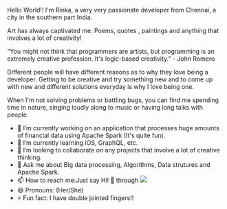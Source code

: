Hello World!! I'm Rinka, a very very passionate developer from Chennai, a city in the southern part India.

Art has always captivated me. Poems, quotes , paintings and anything that involves a lot of creativity!

“You might not think that programmers are artists, but programming is an extremely creative profession. It's logic-based creativity.” - John Romero

Different people will have different reasons as to why they love being a developer. Getting to be creative and try something new and to come up with new and different solutions everyday is why I love being one.

When I'm not solving problems or battling bugs, you can find me spending time in nature, singing loudly along to music or having long talks with people.

- 🔭 I’m currently working on an application that processes huge amounts of financial data using Apache Spark (It's quite fun).
- 🌱 I’m currently learning iOS, GraphQL, etc.
- 👯 I’m looking to collaborate on any projects that involve a lot of creative thinking.
- 💬 Ask me about Big data processing, Algorithms, Data strutures and Apache Spark.
- 📫 How to reach me:Just say Hi! 🤗 through <img src="{https://img.shields.io/badge/LinkedIn-0077B5?style=for-the-badge&logo=linkedin&logoColor=white}" /> 
- 😄 Pronouns: (Her/She)
- ⚡ Fun fact: I have double jointed fingers!! 
